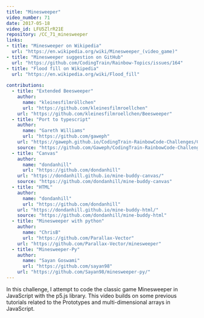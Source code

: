 ```yaml
---
title: "Minesweeper"
video_number: 71
date: 2017-05-18
video_id: LFU5ZlrR21E
repository: /CC_71_minesweeper
links:
- title: "Minesweeper on Wikipedia"  
  url: "https://en.wikipedia.org/wiki/Minesweeper_(video_game)"
- title: "Minesweeper suggestion on GitHub"  
  url: "https://github.com/CodingTrain/Rainbow-Topics/issues/164"
- title: "Flood fill on Wikipedia"  
  url: "https://en.wikipedia.org/wiki/Flood_fill"
  
contributions:
  - title: "Extended Beesweeper"
    author:
      name: "kleinesfilmröllchen"
      url: "https://github.com/kleinesfilmroellchen"
    url: "https://github.com/kleinesfilmroellchen/Beesweeper"
  - title: "Port to typescript"
    author:
      name: "Gareth Williams"
      url: "https://github.com/gaweph"
    url: "https://gaweph.github.io/CodingTrain-RainbowCode-Challenges/CC_71_minesweeper/"
    source: "https://github.com/Gaweph/CodingTrain-RainbowCode-Challenges/tree/master/CC_71_minesweeper"
  - title: "Canvas"
    author:
      name: "dondanhill"
      url: "https://github.com/dondanhill"
    url: "https://dondanhill.github.io/mine-buddy-canvas/"
    source: "https://github.com/dondanhill/mine-buddy-canvas"
  - title: "HTML"
    author:
      name: "dondanhill"
      url: "https://github.com/dondanhill"
    url: "https://dondanhill.github.io/mine-buddy-html/"
    source: "https://github.com/dondanhill/mine-buddy-html"
  - title: "Minesweeper with python"
    author:
      name: "ChrisB"
      url: "https://github.com/Parallax-Vector"
    url: "https://github.com/Parallax-Vector/minesweeper"
  - title: "Minesweeper-Py"
    author:
      name: "Sayan Goswami"
      url: "https://github.com/sayan98"
    url: "https://github.com/Sayan98/minesweeper-py/"
---
```


In this challenge, I attempt to code the classic game Minesweeper in JavaScript with the p5.js library. This video builds on some previous tutorials related to the Prototypes and multi-dimensional arrays in JavaScript.

